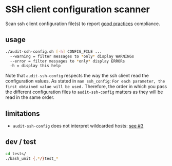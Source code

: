 # SSH client configuration scanner

Scan ssh client configuration file(s) to report [good practices](https://stribika.github.io/2015/01/04/secure-secure-shell.html) compliance.

## usage

```bash
./audit-ssh-config.sh [-h] CONFIG_FILE ...
  --warning = filter messages to *only* display WARNINGs
  --error = filter messages to *only* display ERRORs
  -h = display this help
```

Note that `audit-ssh-config` respects the way the ssh client read the configuration values.
As stated in `man ssh_config`: `For each parameter, the first obtained value will be used.`
Therefore, the order in which you pass the different configuration files to `audit-ssh-config` matters as they will be read in the same order.

## limitations

  * `audit-ssh-config` does not interpret wildcarded hosts: [see #3](https://github.com/multimediabs/audit-ssh-client-config/issues/3)

## dev / test

```bash
cd tests/
./bash_unit {,*/}test_*
```
